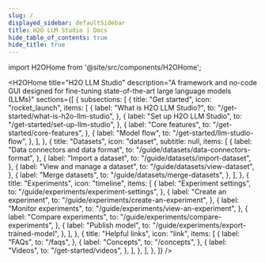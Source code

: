 ```yaml
---
slug: /
displayed_sidebar: defaultSidebar
title: H2O LLM Studio | Docs
hide_table_of_contents: true
hide_title: true
---
```


import H2OHome from '@site/src/components/H2OHome';

<H2OHome title="H2O LLM Studio" description="A framework and no-code GUI designed for fine-tuning state-of-the-art large language models (LLMs)" sections={[
  {
    subsections: [
      {
        title: "Get started",
        icon: "rocket_launch",
        items: [
          {
            label: "What is H2O LLM Studio?",
            to: "/get-started/what-is-h2o-llm-studio",
          },
          {
            label: "Set up H2O LLM Studio",
            to: "/get-started/set-up-llm-studio",
          },
          {
            label: "Core features",
            to: "/get-started/core-features",
          },
          {
            label: "Model flow",
            to: "/get-started/llm-studio-flow",
          },
        ],
      },
      {
        title: "Datasets",
        icon: "dataset",
        subtitle: null,
        items: [
          {
            label: "Data connectors and data format",
            to: "/guide/datasets/data-connectors-format",
          },
          {
            label: "Import a dataset",
            to: "/guide/datasets/import-dataset",
          },
          {
            label: "View and manage a dataset",
            to: "/guide/datasets/view-dataset",
          },
          {
            label: "Merge datasets",
            to: "/guide/datasets/merge-datasets",
          },
        ],
      },
      {
        title: "Experiments",
        icon: "timeline",
        items: [
          {
            label: "Experiment settings",
            to: "/guide/experiments/experiment-settings",
          },
          {
            label: "Create an experiment",
            to: "/guide/experiments/create-an-experiment",
          },
          {
            label: "Monitor experiments",
            to: "/guide/experiments/view-an-experiment",
          },
          {
            label: "Compare experiments",
            to: "/guide/experiments/compare-experiments",
          },
          {
            label: "Publish model",
            to: "/guide/experiments/export-trained-model",
          },
        ],
      },
            {
        title: "Helpful links",
        icon: "link",
        items: [
          {
            label: "FAQs",
            to: "/faqs",
          },
          {
            label: "Concepts",
            to: "/concepts",
          },
          {
            label: "Videos",
            to: "/get-started/videos",
          },
        ],
      },
    ],
  },
]} />
